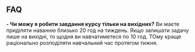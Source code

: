 ## FAQ
__- Чи можу я робити завдання курсу тільки на вихідних?__ 
Ви маєте приділяти наванню близько 20 год на тиждень. Якщо залишати задачу лише на вихідні, то щодня ви навчатиметеся по 10 год. ТОму краще раціонально розподіляти навчальний час протягом тижня.
